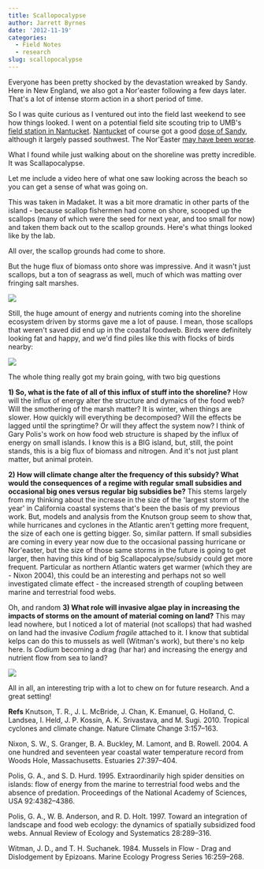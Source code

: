 ```yaml
---
title: Scallopocalypse
author: Jarrett Byrnes
date: '2012-11-19'
categories:
  - Field Notes
  - research
slug: scallopocalypse
---
```


Everyone has been pretty shocked by the devastation wreaked by Sandy.  Here in New England, we also got a Nor'easter following a few days later.  That's a lot of intense storm action in a short period of time.

So I was quite curious as I ventured out into the field last weekend to see how things looked.  I went on a potential field site scouting trip to UMB's [field station in Nantucket](http://www.umb.edu/nantucket/).  [Nantucket](http://en.wikipedia.org/wiki/Nantucket) of course got a good [dose of Sandy](http://storify.com/jasongraziadei/riding-out-hurricane-sandy-on-nantucket-island), although it largely passed southwest.  The Nor'Easter [may have been worse](http://www.ack.net/StormDamage110812.html).

What I found while just walking about on the shoreline was pretty incredible. It was Scallapocalypse.

Let me include a video here of what one saw looking across the beach so you can get a sense of what was going on.

This was taken in Madaket.  It was a bit more dramatic in other parts of the island - because scallop fishermen had come on shore, scooped up the scallops (many of which were the seed for next year, and too small for now) and taken them back out to the scallop grounds.  Here's what things looked like by the lab.

All over, the scallop grounds had come to shore.

But the huge flux of biomass onto shore was impressive.  And it wasn't just scallops, but a ton of seagrass as well, much of which was matting over fringing salt marshes.

![](http://www.imachordata.com/wp-content/uploads/2012/11/Photo-Nov-12-2-21-21-PM-1024x768.jpg)

Still, the huge amount of energy and nutrients coming into the shoreline ecosystem driven by storms gave me a lot of pause.  I mean, those scallops that weren't saved did end up in the coastal foodweb.  Birds were definitely looking fat and happy, and we'd find piles like this with flocks of birds nearby:

![](http://www.imachordata.com/wp-content/uploads/2012/11/Photo-Nov-12-2-03-10-PM-1024x768.jpg)

The whole thing really got my brain going, with two big questions

**1) So, what is the fate of all of this influx of stuff into the shoreline?**  How will the influx of energy alter the structure and dymaics of the food web?  Will the smothering of the marsh matter?  It is winter, when things are slower.  How quickly will everything be decomposed?  Will the effects be lagged until the springtime?  Or will they affect the system now?  I think of Gary Polis's work on how food web structure is shaped by the influx of energy on small islands.  I know this is a BIG island, but, still, the point stands, this is a big flux of biomass and nitrogen.  And it's not just plant matter, but animal protein.

**2) How will climate change alter the frequency of this subsidy?  What would the consequences of a regime with regular small subsidies and occasional big ones versus regular big subsidies be?** This stems largely from my thinking about the increase in the size of the 'largest storm of the year' in California coastal systems that's been the basis of my previous work.  But, models and analysis from the Knutson group seem to show that, while hurricanes and cyclones in the Atlantic aren't getting more frequent, the size of each one is getting bigger.  So, similar pattern.  If small subsidies are coming in every year now due to the occasional passing hurricane or Nor'easter, but the size of those same storms in the future is going to get larger, then having this kind of big Scallapocalypse/subsidy could get more frequent.  Particular as northern Atlantic waters get warmer (which they are - Nixon 2004), this could be an interesting and perhaps not so well investigated climate effect - the increased strength of coupling between marine and terrestrial food webs.

Oh, and random **3) What role will invasive algae play in increasing the impacts of storms on the amount of material coming on land?**  This may lead nowhere, but I noticed a lot of material (not scallops) that had washed on land had the invasive _Codium fragile_ attached to it.  I know that subtidal kelps can do this to mussels as well (Witman's work), but there's no kelp here.  Is _Codium_ becoming a drag (har har) and increasing the energy and nutrient flow from sea to land?

![](http://www.imachordata.com/wp-content/uploads/2012/11/Photo-Nov-12-3-25-01-PM-1024x768.jpg)

All in all, an interesting trip with a lot to chew on for future research.  And a great setting!

**Refs**
Knutson, T. R., J. L. McBride, J. Chan, K. Emanuel, G. Holland, C. Landsea, I. Held, J. P. Kossin, A. K. Srivastava, and M. Sugi. 2010. Tropical cyclones and climate change. Nature Climate Change 3:157–163.

Nixon, S. W., S. Granger, B. A. Buckley, M. Lamont, and B. Rowell. 2004. A one hundred and seventeen year coastal water temperature record from Woods Hole, Massachusetts. Estuaries 27:397–404.

Polis, G. A., and S. D. Hurd. 1995. Extraordinarily high spider densities on islands: flow of energy from the marine to terrestrial food webs and the absence of predation. Proceedings of the National Academy of Sciences, USA 92:4382–4386.

Polis, G. A., W. B. Anderson, and R. D. Holt. 1997. Toward an integration of landscape and food web ecology: the dynamics of spatially subsidized food webs. Annual Review of Ecology and Systematics 28:289–316.

Witman, J. D., and T. H. Suchanek. 1984. Mussels in Flow - Drag and Dislodgement by Epizoans. Marine Ecology Progress Series 16:259–268.
